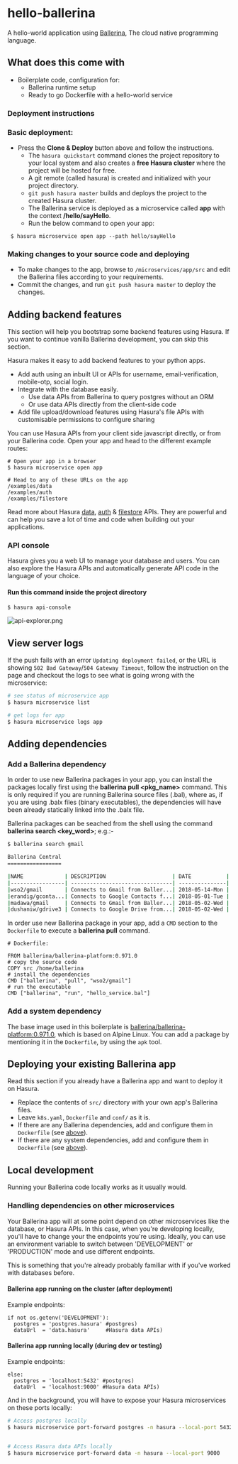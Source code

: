 # hello-ballerina

A hello-world application using [Ballerina](https://ballerina.io/), The cloud native programming language.

## What does this come with

- Boilerplate code, configuration for:
  - Ballerina runtime setup
  - Ready to go Dockerfile with a hello-world service

### Deployment instructions

### Basic deployment:

* Press the **Clone & Deploy** button above and follow the instructions.
   * The `hasura quickstart` command clones the project repository to your local system and also creates a **free Hasura cluster** where the project will be hosted for free.
   * A git remote (called hasura) is created and initialized with your project directory.
   * `git push hasura master` builds and deploys the project to the created Hasura cluster.
   * The Ballerina service is deployed as a microservice called **app** with the context **/hello/sayHello**.
   * Run the below command to open your app:
``` shell
 $ hasura microservice open app --path hello/sayHello
```

### Making changes to your source code and deploying

* To make changes to the app, browse to `/microservices/app/src` and edit the Ballerina files according to your requirements.
* Commit the changes, and run `git push hasura master` to deploy the changes.


## Adding backend features

This section will help you bootstrap some backend features using Hasura. If you want to continue vanilla Ballerina development, you can skip this section.

Hasura makes it easy to add backend features to your python apps.
- Add auth using an inbuilt UI or APIs for username, email-verification, mobile-otp, social login.
- Integrate with the database easily.
  -  Use data APIs from Ballerina to query postgres without an ORM
  -  Or use data APIs directly from the client-side code
- Add file upload/download features using Hasura's file APIs with customisable permissions to configure sharing

You can use Hasura APIs from your client side javascript directly, or from your Ballerina code.
Open your app and head to the different example routes:

```
# Open your app in a browser
$ hasura microservice open app

# Head to any of these URLs on the app
/examples/data
/examples/auth
/examples/filestore
```

Read more about Hasura [data](https://hasura.io/features/data), [auth](https://hasura.io/features/auth) & [filestore](https://hasura.io/features/filestore) APIs. They are powerful and can help you save a lot of time and code when building out your applications.

### API console

Hasura gives you a web UI to manage your database and users. You can also explore the Hasura APIs and automatically generate API code in the language of your choice.

#### Run this command inside the project directory

```bash
$ hasura api-console
```
![api-explorer.png](https://filestore.hasura.io/v1/file/463f07f7-299d-455e-a6f8-ff2599ca8402)


## View server logs

If the push fails with an error `Updating deployment failed`, or the URL is showing `502 Bad Gateway`/`504 Gateway Timeout`,
follow the instruction on the page and checkout the logs to see what is going wrong with the microservice:

```bash
# see status of microservice app
$ hasura microservice list

# get logs for app
$ hasura microservice logs app
```

## Adding dependencies

### Add a Ballerina dependency

In order to use new Ballerina packages in your app, you can install the packages locally first using the **ballerina pull <pkg_name>** command. This is only required if you are running Ballerina source files (.bal), where as, if you are using .balx files (binary executables), the dependencies will have been already statically linked into the .balx file. 

Ballerina packages can be seached from the shell using the command **ballerina search <key_word>**;
e.g.:-
```bash
$ ballerina search gmail

Ballerina Central
=================

|NAME             | DESCRIPTION                     | DATE           | VERSION | 
|-----------------| --------------------------------| ---------------| --------| 
|wso2/gmail       | Connects to Gmail from Baller...| 2018-05-14-Mon | 0.9.0   | 
|erandig/gconta...| Connects to Google Contacts f...| 2018-05-01-Tue | 0.6.0   | 
|madawa/gmail     | Connects to Gmail from Baller...| 2018-05-02-Wed | 0.8.12  | 
|dushaniw/gdrive3 | Connects to Google Drive from...| 2018-05-02-Wed | 0.3.0   | 

```

In order use new Ballerina package in your app, add a `CMD` section to the `Dockerfile` to execute a **ballerina pull** command.

```
# Dockerfile:

FROM ballerina/ballerina-platform:0.971.0
# copy the source code
COPY src /home/ballerina
# install the dependencies
CMD ["ballerina", "pull", "wso2/gmail"]
# run the executable
CMD ["ballerina", "run", "hello_service.bal"]

```

### Add a system dependency

The base image used in this boilerplate is [ballerina/ballerina-platform:0.971.0](https://hub.docker.com/r/ballerina/ballerina-platform/), which is based on Alpine Linux.
You can add a package by mentioning it in the `Dockerfile`, by using the `apk` tool.

## Deploying your existing Ballerina app

Read this section if you already have a Ballerina app and want to deploy it on Hasura.

- Replace the contents of `src/` directory with your own app's Ballerina files.
- Leave `k8s.yaml`, `Dockerfile` and `conf/` as it is.
- If there are any Ballerina dependencies, add and configure them in `Dockerfile` (see [above](#add-a-ballerina-dependency)).
- If there are any system dependencies, add and configure them in `Dockerfile` (see [above](#add-a-system-dependency)).

## Local development

Running your Ballerina code locally works as it usually would. 

### Handling dependencies on other microservices
Your Ballerina app will at some point depend on other microservices like the database,
or Hasura APIs. In this case, when you're developing locally, you'll have to change your
the endpoints you're using. Ideally, you can use an environment variable to switch between
'DEVELOPMENT' or 'PRODUCTION' mode and use different endpoints.

This is something that you're already probably familiar with if you've worked with databases
before.

#### Ballerina app running on the cluster (after deployment)
Example endpoints:
```
if not os.getenv('DEVELOPMENT'):
  postgres = 'postgres.hasura' #postgres)
  dataUrl  = 'data.hasura'     #Hasura data APIs)
```

#### Ballerina app running locally (during dev or testing)
Example endpoints:
```
else:
  postgres = 'localhost:5432' #postgres)
  dataUrl  = 'localhost:9000' #Hasura data APIs)
```

And in the background, you will have to expose your Hasura microservices on these ports locally:

```bash
# Access postgres locally
$ hasura microservice port-forward postgres -n hasura --local-port 5432


# Access Hasura data APIs locally
$ hasura microservice port-forward data -n hasura --local-port 9000
```

